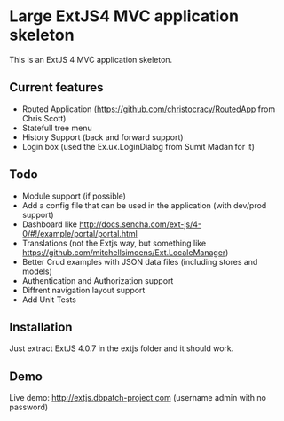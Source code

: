 Large ExtJS4 MVC application skeleton
===

This is an ExtJS 4 MVC application skeleton.



Current features
---
- Routed Application (https://github.com/christocracy/RoutedApp from Chris Scott)
- Statefull tree menu
- History Support (back and forward support)
- Login box (used the Ex.ux.LoginDialog from Sumit Madan for it)


Todo
---
- Module support (if possible)
- Add a config file that can be used in the application (with dev/prod support)
- Dashboard like http://docs.sencha.com/ext-js/4-0/#!/example/portal/portal.html
- Translations (not the Extjs way, but something like https://github.com/mitchellsimoens/Ext.LocaleManager)
- Better Crud examples with JSON data files (including stores and models)
- Authentication and Authorization support
- Diffrent navigation layout support
- Add Unit Tests

Installation
---
Just extract ExtJS 4.0.7 in the extjs folder and it should work.


Demo
---

Live demo: http://extjs.dbpatch-project.com   (username admin with no password)